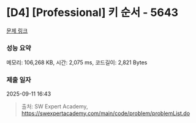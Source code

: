 # [D4] [Professional] 키 순서 - 5643 

[문제 링크](https://swexpertacademy.com/main/code/problem/problemDetail.do?contestProbId=AWXQsLWKd5cDFAUo) 

### 성능 요약

메모리: 106,268 KB, 시간: 2,075 ms, 코드길이: 2,821 Bytes

### 제출 일자

2025-09-11 16:43



> 출처: SW Expert Academy, https://swexpertacademy.com/main/code/problem/problemList.do